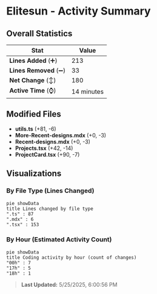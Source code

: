 # Elitesun - Activity Summary 

## Overall Statistics

| Stat                   | Value                                                             |
| ---------------------- | ----------------------------------------------------------------- |
| **Lines Added** (➕)   | 213                                          |
| **Lines Removed** (➖) | 33                                        |
| **Net Change** (↕)    | 180                |
| **Active Time** (⌚)   | 14 minutes |


## Modified Files
- **utils.ts** (+81, -6)
- **More-Recent-designs.mdx** (+0, -3)
- **Recent-designs.mdx** (+0, -3)
- **Projects.tsx** (+42, -14)
- **ProjectCard.tsx** (+90, -7)

## Visualizations

### By File Type (Lines Changed)

```mermaid
pie showData
title Lines changed by file type
".ts" : 87
".mdx" : 6
".tsx" : 153
```

### By Hour (Estimated Activity Count)

```mermaid
pie showData
title Coding activity by hour (count of changes)
"00h" : 7
"17h" : 5
"18h" : 1
```


> **Last Updated:** 5/25/2025, 6:00:56 PM